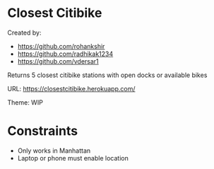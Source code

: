 # Closest Citibike

Created by:
- https://github.com/rohankshir
- https://github.com/radhikak1234
- https://github.com/vdersar1



Returns 5 closest citibike stations with open docks or available bikes

URL: https://closestcitibike.herokuapp.com/

Theme: WIP

# Constraints
 * Only works in Manhattan
 * Laptop or phone must enable location
